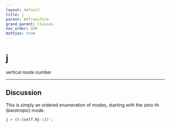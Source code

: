 ```yaml
---
layout: default
title: j
parent: WVTransform
grand_parent: Classes
nav_order: 108
mathjax: true
---
```


#  j

vertical mode number


---

## Discussion

This is simply an ordered enumeration of modes, starting with the zero-th (barotropic) mode.
```matlab
j = (0:(self.Nj-1))';
```

